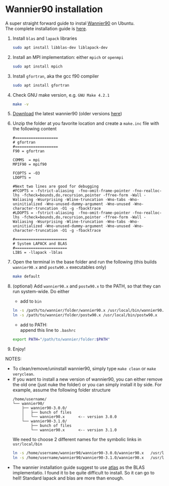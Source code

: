 # Wannier90 installation

A super straight forward guide to instal [Wannier90](https://wannier.org/) on Ubuntu.\
The complete installation guide is [here](https://github.com/wannier-developers/wannier90/blob/develop/README.install).

1. Install `blas` and `lapack` libraries
   
   ```bash
   sudo apt install libblas-dev liblapack-dev
   ```
2. Install an MPI implementation: either `mpich` or `openmpi`
   ```bash
   sudo apt install mpich
   ```
3. Install `gfortran`, aka the gcc f90 compiler
   ```bash
   sudo apt install gfortran
   ```
4. Check GNU make version, e.g. `GNU Make 4.2.1`
   ```bash
   make -v
   ```
5. [Download](https://wannier.org/download/) the latest wannier90 (older versions [here](https://github.com/wannier-developers/wannier90/tags))
6. Unzip the folder at you favorite location and create a `make.inc` file with the following content
   ```
   #===================
   # gfortran
   #===================
   F90 = gfortran

   COMMS  = mpi
   MPIF90 = mpif90

   FCOPTS = -O3
   LDOPTS =

   #Next two lines are good for debugging
   #FCOPTS = -fstrict-aliasing  -fno-omit-frame-pointer -fno-realloc-lhs -fcheck=bounds,do,recursion,pointer -ffree-form -Wall -Waliasing -Wsurprising -Wline-truncation -Wno-tabs -Wno-uninitialized -Wno-unused-dummy-argument -Wno-unused -Wno-character-truncation -O1 -g -fbacktrace
   #LDOPTS = -fstrict-aliasing  -fno-omit-frame-pointer -fno-realloc-lhs -fcheck=bounds,do,recursion,pointer -ffree-form -Wall -Waliasing -Wsurprising -Wline-truncation -Wno-tabs -Wno-uninitialized -Wno-unused-dummy-argument -Wno-unused -Wno-character-truncation -O1 -g -fbacktrace

   #=======================
   # System LAPACK and BLAS
   #=======================
   LIBS = -llapack -lblas
   ```
7. Open the terminal in the base folder and run the following (this builds `wannier90.x` and `postw90.x` executables only)
   ```bash
   make default
   ```
8. (optional) Add `wannier90.x` and `postw90.x` to the PATH, so that they can run system-wide. Do either
   - add to `bin`
   
   ```bash
   ln -s /path/to/wannier/folder/wannier90.x /usr/local/bin/wannier90.x
   ln -s /path/to/wannier/folder/postw90.x /usr/local/bin/postw90.x
   ```
   - add to PATH:\
   append this line to `.bashrc`
   ```bash
   export PATH="/path/to/wannier/folder:$PATH"
   ```
9. Enjoy!

NOTES:
- To clean/remove/uninstall wannier90, simply type `make clean` or `make veryclean`.
- If you want to install a new version of wannier90, you can either remove the old one (just nuke the folder) or you can simply install it by side.
  For example, assume the following folder structure
  ```
  /home/username/
  └── wannier90/
      ├── wannier90-3.0.0/
      │   ├── bunch of files
      │   └── wannier90.x      <-- version 3.0.0
      └── wannier90-3.1.0/
          ├── bunch of files
          └── wannier90.x      <-- version 3.1.0
  ```
  We need to choose 2 different names for the symbolic links in `usr/local/bin`
  ```bash
  ln -s /home/username/wannier90/wannier90-3.0.0/wannier90.x   /usr/local/bin/wannier90.x
  ln -s /home/username/wannier90/wannier90-3.1.0/wannier90.x   /usr/local/bin/wannier90-beta.x
  ```
- The wannier installation guide suggest to use [atlas](http://math-atlas.sourceforge.net/) as the BLAS implementatio. I found it to be quite difficult to install.
  So it can go to hell! Standard lapack and blas are more than enough.
